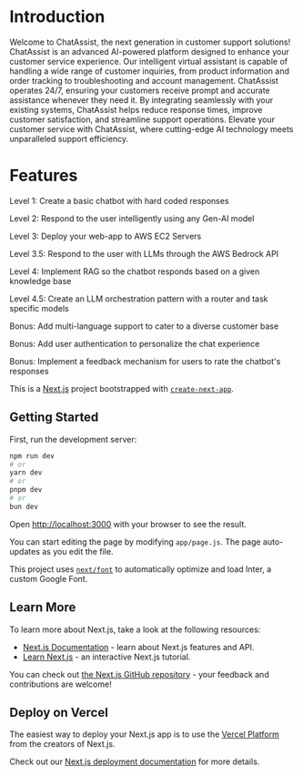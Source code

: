 # Introduction

Welcome to ChatAssist, the next generation in customer support solutions! ChatAssist is an advanced AI-powered platform designed to enhance your customer service experience. Our intelligent virtual assistant is capable of handling a wide range of customer inquiries, from product information and order tracking to troubleshooting and account management. ChatAssist operates 24/7, ensuring your customers receive prompt and accurate assistance whenever they need it. By integrating seamlessly with your existing systems, ChatAssist helps reduce response times, improve customer satisfaction, and streamline support operations. Elevate your customer service with ChatAssist, where cutting-edge AI technology meets unparalleled support efficiency.

# Features

Level 1: Create a basic chatbot with hard coded responses

Level 2: Respond to the user intelligently using any Gen-AI model

Level 3: Deploy your web-app to AWS EC2 Servers

Level 3.5: Respond to the user with LLMs through the AWS Bedrock API

Level 4: Implement RAG so the chatbot responds based on a given knowledge base

Level 4.5: Create an LLM orchestration pattern with a router and task specific models

Bonus: Add multi-language support to cater to a diverse customer base

Bonus: Add user authentication to personalize the chat experience

Bonus: Implement a feedback mechanism for users to rate the chatbot's responses


This is a [Next.js](https://nextjs.org/) project bootstrapped with [`create-next-app`](https://github.com/vercel/next.js/tree/canary/packages/create-next-app).

## Getting Started

First, run the development server:

```bash
npm run dev
# or
yarn dev
# or
pnpm dev
# or
bun dev
```

Open [http://localhost:3000](http://localhost:3000) with your browser to see the result.

You can start editing the page by modifying `app/page.js`. The page auto-updates as you edit the file.

This project uses [`next/font`](https://nextjs.org/docs/basic-features/font-optimization) to automatically optimize and load Inter, a custom Google Font.

## Learn More

To learn more about Next.js, take a look at the following resources:

- [Next.js Documentation](https://nextjs.org/docs) - learn about Next.js features and API.
- [Learn Next.js](https://nextjs.org/learn) - an interactive Next.js tutorial.

You can check out [the Next.js GitHub repository](https://github.com/vercel/next.js/) - your feedback and contributions are welcome!

## Deploy on Vercel

The easiest way to deploy your Next.js app is to use the [Vercel Platform](https://vercel.com/new?utm_medium=default-template&filter=next.js&utm_source=create-next-app&utm_campaign=create-next-app-readme) from the creators of Next.js.

Check out our [Next.js deployment documentation](https://nextjs.org/docs/deployment) for more details.
